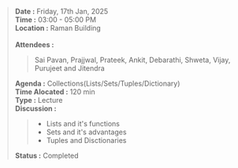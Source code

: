 > **Date :** Friday, 17th Jan, 2025<br>
> **Time :** 03:00 - 05:00 PM<br>
> **Location :** Raman Building<br>
> <br>
> **Attendees :** 
>> Sai Pavan, Prajjwal, Prateek, Ankit, Debarathi, Shweta, Vijay, Purujeet and Jitendra<br>
>
> **Agenda :** Collections(Lists/Sets/Tuples/Dictionary) <br>
> **Time Alocated :** 120 min<br>
> **Type :** Lecture<br>
> **Discussion :**<br>
>> * Lists and it's functions
>> * Sets and it's advantages
>> * Tuples and Disctionaries<br>
>
> **Status :** Completed<br>
